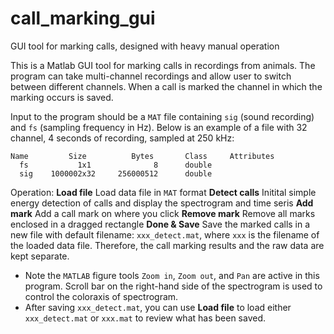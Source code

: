 # call_marking_gui
GUI tool for marking calls, designed with heavy manual operation

This is a Matlab GUI tool for marking calls in recordings from animals. The program can take multi-channel recordings and allow user to switch between different channels. When a call is marked the channel in which the marking occurs is saved.

Input to the program should be a `MAT` file containing `sig` (sound recording) and `fs` (sampling frequency in Hz). Below is an example of a file with 32 channel, 4 seconds of recording, sampled at 250 kHz:
```
Name         Size          Bytes       Class     Attributes
  fs           1x1              8      double              
  sig    1000002x32     256000512      double        
```

Operation:
**Load file**  Load data file in `MAT` format
**Detect calls**  Initital simple energy detection of calls and display the spectrogram and time seris
**Add mark**  Add a call mark on where you click
**Remove mark**  Remove all marks enclosed in a dragged rectangle
**Done & Save**  Save the marked calls in a new file with default filename: `xxx_detect.mat`, where `xxx` is the filename of the loaded data file. Therefore, the call marking results and the raw data are kept separate.
* Note the `MATLAB` figure tools `Zoom in`, `Zoom out`, and `Pan` are active in this program. Scroll bar on the right-hand side of the spectrogram is used to control the coloraxis of spectrogram.
* After saving `xxx_detect.mat`, you can use **Load file** to load either `xxx_detect.mat` or `xxx.mat` to review what has been saved.


